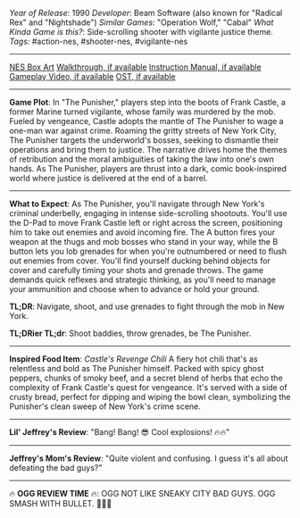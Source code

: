 *Year of Release*: 1990
*Developer*: Beam Software (also known for "Radical Rex" and "Nightshade")
*Similar Games*: "Operation Wolf," "Cabal"
*What Kinda Game is this?*: Side-scrolling shooter with vigilante justice theme.
*Tags:* #action-nes, #shooter-nes, #vigilante-nes

---
[NES Box Art](https://www.google.com/search?tbm=isch&q=NES+Box+Art+The+Punisher) 
[Walkthrough, if available](https://www.google.com/search?q=Walkthrough+NES+The+Punisher)
[Instruction Manual, if available](https://www.google.com/search?q=NES+Instruction+Manual+The+Punisher)
[Gameplay Video, if available](https://www.youtube.com/results?search_query=gameplay+NES+The+Punisher) 
[OST, if available](https://www.youtube.com/results?search_query=gameplay+NES+The+Punisher+OST)

- - -
**Game Plot**: 
In "The Punisher," players step into the boots of Frank Castle, a former Marine turned vigilante, whose family was murdered by the mob. Fueled by vengeance, Castle adopts the mantle of The Punisher to wage a one-man war against crime. Roaming the gritty streets of New York City, The Punisher targets the underworld's bosses, seeking to dismantle their operations and bring them to justice. The narrative drives home the themes of retribution and the moral ambiguities of taking the law into one's own hands. As The Punisher, players are thrust into a dark, comic book-inspired world where justice is delivered at the end of a barrel.

- - -
**What to Expect**: 
As The Punisher, you'll navigate through New York's criminal underbelly, engaging in intense side-scrolling shootouts. You'll use the D-Pad to move Frank Castle left or right across the screen, positioning him to take out enemies and avoid incoming fire. The A button fires your weapon at the thugs and mob bosses who stand in your way, while the B button lets you lob grenades for when you're outnumbered or need to flush out enemies from cover. You'll find yourself ducking behind objects for cover and carefully timing your shots and grenade throws. The game demands quick reflexes and strategic thinking, as you'll need to manage your ammunition and choose when to advance or hold your ground.

**TL;DR**: Navigate, shoot, and use grenades to fight through the mob in New York.

**TL;DRier TL;dr**: Shoot baddies, throw grenades, be The Punisher.

---
**Inspired Food Item**: *Castle's Revenge Chili*
A fiery hot chili that's as relentless and bold as The Punisher himself. Packed with spicy ghost peppers, chunks of smoky beef, and a secret blend of herbs that echo the complexity of Frank Castle's quest for vengeance. It's served with a side of crusty bread, perfect for dipping and wiping the bowl clean, symbolizing the Punisher's clean sweep of New York's crime scene.

---
**Lil' Jeffrey's Review**: "Bang! Bang! 😎 Cool explosions! 🔥🔥"

---
**Jeffrey's Mom's Review**: "Quite violent and confusing. I guess it's all about defeating the bad guys?"

---
🔥 **OGG REVIEW TIME** 🔥: OGG NOT LIKE SNEAKY CITY BAD GUYS. OGG SMASH WITH BULLET. 🏹🗿🔥